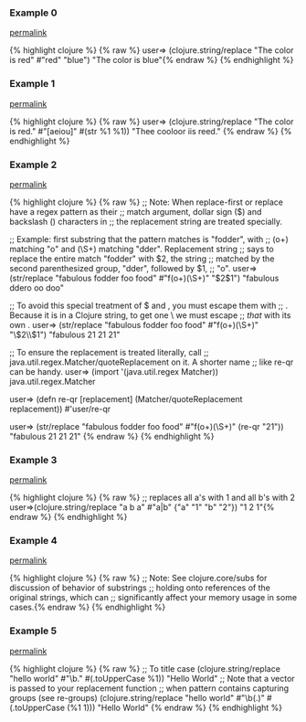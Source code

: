 ### Example 0
[permalink](#example-0)

{% highlight clojure %}
{% raw %}
user=> (clojure.string/replace "The color is red" #"red" "blue")
"The color is blue"{% endraw %}
{% endhighlight %}


### Example 1
[permalink](#example-1)

{% highlight clojure %}
{% raw %}
user=> (clojure.string/replace "The color is red." #"[aeiou]"  #(str %1 %1))
"Thee cooloor iis reed."
{% endraw %}
{% endhighlight %}


### Example 2
[permalink](#example-2)

{% highlight clojure %}
{% raw %}
;; Note: When replace-first or replace have a regex pattern as their
;; match argument, dollar sign ($) and backslash (\) characters in
;; the replacement string are treated specially.

;; Example: first substring that the pattern matches is "fodder", with
;; (o+) matching "o" and (\S+) matching "dder".  Replacement string
;; says to replace the entire match "fodder" with $2, the string
;; matched by the second parenthesized group, "dder", followed by $1,
;; "o".
user=> (str/replace "fabulous fodder foo food" #"f(o+)(\S+)" "$2$1")
"fabulous ddero oo doo"

;; To avoid this special treatment of $ and \, you must escape them with
;; \.  Because it is in a Clojure string, to get one \ we must escape
;; *that* with its own \.
user=> (str/replace "fabulous fodder foo food" #"f(o+)(\S+)" "\\$2\\$1")
"fabulous $2$1 $2$1 $2$1"

;; To ensure the replacement is treated literally, call
;; java.util.regex.Matcher/quoteReplacement on it.  A shorter name
;; like re-qr can be handy.
user=> (import '(java.util.regex Matcher))
java.util.regex.Matcher

user=> (defn re-qr [replacement]
         (Matcher/quoteReplacement replacement))
#'user/re-qr

user=> (str/replace "fabulous fodder foo food" #"f(o+)(\S+)" (re-qr "$2$1"))
"fabulous $2$1 $2$1 $2$1"
{% endraw %}
{% endhighlight %}


### Example 3
[permalink](#example-3)

{% highlight clojure %}
{% raw %}
;; replaces all a's with 1 and all b's with 2
user=>(clojure.string/replace "a b a" #"a|b" {"a" "1" "b" "2"})
"1 2 1"{% endraw %}
{% endhighlight %}


### Example 4
[permalink](#example-4)

{% highlight clojure %}
{% raw %}
;; Note: See clojure.core/subs for discussion of behavior of substrings
;; holding onto references of the original strings, which can
;; significantly affect your memory usage in some cases.{% endraw %}
{% endhighlight %}


### Example 5
[permalink](#example-5)

{% highlight clojure %}
{% raw %}
;; To title case
(clojure.string/replace "hello world" #"\b." #(.toUpperCase %1))
"Hello World"
;; Note that a vector is passed to your replacement function
;; when pattern contains capturing groups (see re-groups)
(clojure.string/replace "hello world" #"\b(.)" #(.toUpperCase (%1 1)))
"Hello World"
{% endraw %}
{% endhighlight %}


